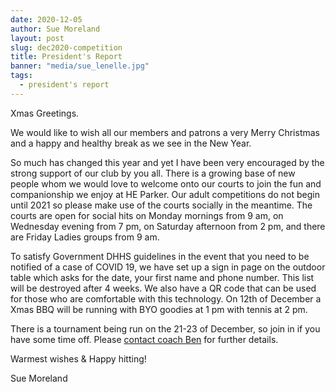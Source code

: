 ```yaml
---
date: 2020-12-05
author: Sue Moreland
layout: post
slug: dec2020-competition
title: President's Report
banner: "media/sue_lenelle.jpg"
tags:
  - president's report
---
```


Xmas Greetings.

We would like to wish all our members and patrons a very Merry Christmas and a happy and healthy break as we see in the New Year.

So much has changed this year and yet I have been very encouraged by the strong support of our club by you all. There is a growing base of new people whom we would love to welcome onto our courts to join the fun and companionship we enjoy at HE Parker. Our adult competitions do not begin until 2021 so please make use of the courts socially in the meantime. The courts are open for social hits on Monday mornings from 9 am, on Wednesday evening from 7 pm, on Saturday afternoon from 2 pm, and there are Friday Ladies groups from 9 am.

To satisfy Government DHHS guidelines in the event that you need to be notified of a case of COVID 19, we have set up a sign in page on the outdoor table which asks for the date, your first name and phone number. This list will be destroyed after 4 weeks. We also have a QR code that can be used for those who are comfortable with this technology. On 12th of December a Xmas BBQ will be running with BYO goodies at 1 pm with tennis at 2 pm.

There is a tournament being run on the 21-23 of December, so join in if you have some time off. Please [contact coach Ben](https://www.facebook.com/advantedgetennis/) for further details.

Warmest wishes & Happy hitting!

Sue Moreland